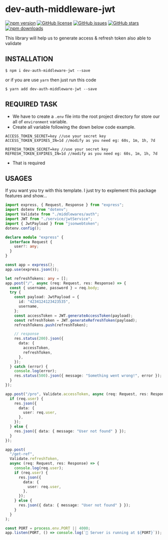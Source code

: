 # dev-auth-middleware-jwt

[![npm version](https://badge.fury.io/js/dev-auth-middleware-jwt.svg)](https://badge.fury.io/js/dev-auth-middleware-jwt)
[![GitHub license](https://img.shields.io/github/license/devlopersabbir/dev-auth-middleware-jwt)](https://github.com/devlopersabbir/dev-auth-middleware-jwt/blob/main/LICENSE)
[![GitHub issues](https://img.shields.io/github/issues/devlopersabbir/dev-auth-middleware-jwt)](https://github.com/devlopersabbir/dev-auth-middleware-jwt/issues)
[![GitHub stars](https://img.shields.io/github/stars/devlopersabbir/dev-auth-middleware-jwt)](https://github.com/devlopersabbir/dev-auth-middleware-jwt/stargazers)
[![npm downloads](https://img.shields.io/npm/dm/dev-auth-middleware-jwt.svg)](https://www.npmjs.com/package/dev-auth-middleware-jwt)

This library will help us to generate access & refresh token also able to validate

## INSTALLATION

```console
$ npm i dev-auth-middleware-jwt --save
```

or if you are use `yarn` then just run this code

```console
$ yarn add dev-auth-middleware-jwt --save
```

## REQUIRED TASK

- We have to create a `.env` file into the root project directory for store our all of `environment` variable.
- Create all variable following the down below code example.

```console
ACCESS_TOKEN_SECRET=key //use your secret key
ACCESS_TOKEN_EXPIRES_IN=1d //modify as you need eg: 60s, 1m, 1h, 7d

REFRESH_TOKEN_SECRET=key //use your secret key
REFRESH_TOKEN_EXPIRES_IN=1d //modify as you need eg: 60s, 1m, 1h, 7d
```

- That is required

## USAGES

If you want you try with this template. I just try to explement this package features and show...

```ts
import express, { Request, Response } from "express";
import dotenv from "dotenv";
import Validate from "./middlewares/auth";
import JWT from "./service/jwtService";
import { JwtPayload } from "jsonwebtoken";
dotenv.config();

declare module "express" {
  interface Request {
    user?: any;
  }
}

const app = express();
app.use(express.json());

let refreshTokens: any = [];
app.post("/", async (req: Request, res: Response) => {
  const { username, password } = req.body;
  try {
    const payload: JwtPayload = {
      id: "4234124123423535",
      username,
    };
    const accessToken = JWT.generateAccessToken(payload);
    const refreshToken = JWT.generateRefreshToken(payload);
    refreshTokens.push(refreshToken);

    // response
    res.status(200).json({
      data: {
        accessToken,
        refreshToken,
      },
    });
  } catch (error) {
    console.log(error);
    res.status(500).json({ message: "Something went wrong!", error });
  }
});

app.post("/pro", Validate.accessToken, async (req: Request, res: Response) => {
  if (req.user) {
    res.json({
      data: {
        user: req.user,
      },
    });
  } else {
    res.json({ data: { message: "User not found" } });
  }
});

app.post(
  "/get-ref",
  Validate.refreshToken,
  async (req: Request, res: Response) => {
    console.log(req.user);
    if (req.user) {
      res.json({
        data: {
          user: req.user,
        },
      });
    } else {
      res.json({ data: { message: "User not found" } });
    }
  }
);

const PORT = process.env.PORT || 4000;
app.listen(PORT, () => console.log(`🚀 Server is running at ${PORT}`));
```
